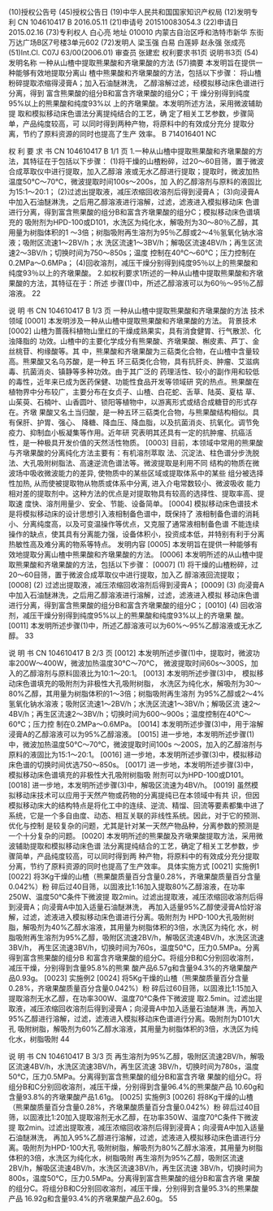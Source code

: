(10)授权公告号
(45)授权公告日
(19)中华人民共和国国家知识产权局
(12)发明专利
CN 104610417 B
2016.05.11
(21)申请号 201510083054.3
(22)申请日 2015.02.16
(73)专利权人 白心亮
地址 010010 内蒙古自治区呼和浩特市新华
东街万达广场B区7号楼3单元602
(72)发明人 梁玉强 白易 白莲婷 赵永强
张成亮
(51)Int.Cl.
C07J 63/00(2006.01)
审查员 张建宏
权利要求书1页 说明书3页
(54)发明名称
一种从山楂中提取熊果酸和齐墩果酸的方法
(57)摘要
本发明旨在提供一种能够有效地提取分离山
楂中熊果酸和齐墩果酸的方法，包括以下步骤：
将山楂粉碎提取浓缩得浸膏A；加入石油醚淋洗，
乙醇溶解过滤，经模拟移动床色谱进行分离，得到
富含熊果酸的组分B和富含齐墩果酸的组分C；干
燥分别得到纯度95%以上的熊果酸和纯度93%以
上的齐墩果酸。本发明所述方法，采用微波辅助提
取和模拟移动床色谱法分离提纯结合的工艺，确
定了相关工艺参数，步骤简单，产品纯度较高，可
以同时得到两种产物，将原料中的有效成分充分
提取分离，节约了原料资源的同时也提高了生产
效率。
B
714016401
NC

权 利 要 求 书
CN 104610417 B 1/1 页
1.一种从山楂中提取熊果酸和齐墩果酸的方法，其特征在于包括以下步骤：
(1)将干燥的山楂粉碎，过20～60目筛，置于微波合成萃取仪中进行提取，加入乙醇溶
液或无水乙醇进行提取；提取时，微波加热温度50℃～70℃，微波提取时间100s～200s，加
入的乙醇溶剂与原料的液固比为15:1～20:1；
(2)过滤出提取液，减压浓缩回收溶剂后得到浸膏A；
(3)向浸膏A中加入石油醚淋洗，之后用乙醇溶液进行溶解，过滤，滤液进入模拟移动床
色谱进行分离，得到富含熊果酸的组分B和富含齐墩果酸的组分C；模拟移动床色谱填充的
吸附剂为HPD-100或D101，水洗区为纯化水，解吸剂为30～80％乙醇，其用量为树脂体积的1
～3倍；树脂吸附再生溶剂为95％乙醇或2～4％氢氧化钠水溶液；吸附区流速1～2BV/h；水
洗区流速1～3BV/h；解吸区流速4BV/h；再生区流速2～3BV/h；切换时间为750～850s；温度
控制在40℃～60℃；压力控制在0.2MPa～0.6MPa；
(4)回收溶剂，减压干燥分别得到纯度95％以上的熊果酸和纯度93％以上的齐墩果酸。
2.如权利要求1所述的一种从山楂中提取熊果酸和齐墩果酸的方法，其特征在于：所述
步骤(1)中，所述乙醇溶液可以为60％～95％乙醇溶液。
22

说 明 书
CN 104610417 B 1/3 页
一种从山楂中提取熊果酸和齐墩果酸的方法
技术领域
[0001] 本发明涉及一种从山楂中提取熊果酸和齐墩果酸的方法。
背景技术
[0002] 山楂为蔷薇科植物山里红的干燥成熟果实，具有消食健胃、行气散淤、化浊降脂的
功效。山楂中的主要化学成分有熊果酸、齐墩果酸、槲皮素、芦丁、金丝桃苷、枸缘酸等。其
中，熊果酸和齐墩果酸为三萜类化合物，在山楂中含量较高。熊果酸又名乌苏酸，是一种五
环三萜类化合物，具有抗肝炎、肿瘤、艾滋病毒、抗菌消炎、镇静等多种功效。由于其广泛的
药理活性、较小的副作用和较低的毒性，近年来已成为医药保健、功能性食品开发等领域研
究的热点。熊果酸在植物界中分布较广，主要分布在女贞子、山楂、白花蛇、舌草、陆英、夏枯
草、山茱萸、石楠叶、山香圆叶、锁阳等植物中，以游离形式或结合成糖苷的形式存在。齐墩
果酸又名土当归酸，是一种五环三萜类化合物，与熊果酸结构相似。具有保肝、护胃、强心、
降糖、降血压、降血脂，以及抗菌消炎、抗氧化。调节免疫力、抑制血小板凝集等作用。近年研
究表明其还具有一定的抗肿瘤、抗癌活性，是一种极具开发价值的天然活性物质。
[0003] 目前，本领域中常用的熊果酸与齐墩果酸的分离纯化方法主要有：有机溶剂萃取
法、沉淀法、柱色谱分步洗脱法、大孔吸附树脂法、高速逆流色谱法等。微波提取是利用不同
结构的物质在微波场中吸收微波能力的差异, 使物质中的某些区域或提取体系中的某些
组分被选择性加热, 从而使被提取物从物质或体系中分离, 进入介电常数较小、微波吸收
能力相对差的提取剂中。这种方法的优点是对提取物具有较高的选择性、提取率高、提取速
度快、溶剂用量少、安全、节能、设备简单。
[0004] 模拟移动床色谱技术是将模拟移动床的设计思想引入液相制备色谱中，既保持了
液相制备色谱的消耗小、分离纯度高，以及可变温操作等优点，又克服了通常液相制备色谱
不能连续操作的缺点，使其具有分离能力强，设备体积小，投资成本低，并特别有利于分离
热敏性高及难分离的物系等特点。
发明内容
[0005] 本发明旨在提供一种能够有效地提取分离山楂中熊果酸和齐墩果酸的方法。
[0006] 本发明所述的从山楂中提取熊果酸和齐墩果酸的方法，包括以下步骤：
[0007] (1) 将干燥的山楂粉碎，过20～60目筛，置于微波合成萃取仪中进行提取，加入乙
醇溶液回流提取；
[0008] (2) 过滤出提取液，减压浓缩回收溶剂后得到浸膏A；
[0009] (3) 向浸膏A中加入石油醚淋洗，之后用乙醇溶液进行溶解，过滤，滤液进入模拟
移动床色谱进行分离，得到富含熊果酸的组分B和富含齐墩果酸的组分C；
[0010] (4) 回收溶剂，减压干燥分别得到纯度95%以上的熊果酸和纯度93%以上的齐墩果
酸。
[0011] 本发明所述步骤(1)中，所述乙醇溶液可以为60%～95%乙醇溶液或无水乙醇。
33

说 明 书
CN 104610417 B 2/3 页
[0012] 本发明所述步骤(1)中，提取时，微波功率200W～400W，微波加热温度30℃～70℃，
微波提取时间60s～300S，加入的乙醇溶剂与原料固液比为10:1～20:1。
[0013] 本发明所述步骤(3)中， 模拟移动床色谱填充的吸附剂为非极性大孔吸附树脂，
水洗区为纯化水，解吸剂为30～80%乙醇，其用量为树脂体积的1～3倍；树脂吸附再生溶剂
为95%乙醇或2～4%氢氧化钠水溶液；吸附区流速1～2BV/h；水洗区流速1～3BV/h；解吸区流
速2～4BV/h；再生区流速2～3BV/h；切换时间为600～900s；温度控制在40℃～60℃；压力控
制在0.2MPa～0.6MPa。
[0014] 本发明所述步骤(3)中，用于溶解浸膏A的乙醇溶液可以为95%乙醇溶液。
[0015] 进一步地，本发明所述步骤(1)中，微波加热温度50℃～70℃，微波提取时间100s
～200S，加入的乙醇溶剂与原料的液固比为15:1～20:1。
[0016] 进一步地，本发明所述步骤(3)中，模拟移动床色谱的切换时间优选750～850s。
[0017] 进一步地，本发明所述步骤(3)中，模拟移动床色谱填充的非极性大孔吸附树脂吸
附剂可以为HPD-100或D101。
[0018] 进一步地，本发明所述步骤(3)中，解吸区流速为4BV/h。
[0019] 虽然模拟移动床技术可以应用于天然产物或药物的分离提纯已在本领域中有共
识，但因模拟移动床大的结构特点是将化工中的连续、逆流、精馏、回流等要素都集中进了
系统，它是一个多自由度、动态、相互关联的非线性系统。因此，对于它的预测、优化与控制
是较复杂的问题，尤其是针对某一天然产物品种，分离参数的预测是一个十分复杂的问题。
[0020] 本发明所述的熊果酸及齐墩果酸提取方法，采用微波辅助提取和模拟移动床色谱
法分离提纯结合的工艺，确定了相关工艺参数，步骤简单，产品纯度较高，可以同时得到两
种产物，将原料中的有效成分充分提取分离，节约了原料资源的同时也提高了生产效率。
具体实施方式
[0021] 实施例1
[0022] 将3Kg干燥的山楂（熊果酸质量百分含量0.28%，齐墩果酸质量百分含量0.042%）粉
碎后过40目筛，以固液比1:16加入提取80%乙醇溶液，在功率250W、温度50℃条件下微波提
取2min。过滤出提取液，减压浓缩回收溶剂后得到浸膏A；向浸膏A中加入适量石油醚淋洗，
再加入适量95%乙醇使浸膏A恰好溶解，过滤，滤液进入模拟移动床色谱进行分离。吸附剂为
HPD-100大孔吸附树脂，解吸剂为40%乙醇水溶液，其用量为树脂体积的3倍，水洗区为纯化
水，树脂吸附再生溶剂为95%乙醇，吸附区流速2BV/h，解吸区流速4BV/h，水洗区流速3BV/h，
再生区流速3BV/h，切换时间为760s，温度50℃，压力0.5MPa。分离得到富含熊果酸的组分B
和富含齐墩果酸的组分C。将组分B和C分别回收溶剂，减压干燥，分别得到含量95.8%的熊果
酸产品6.57g和含量94.3%的齐墩果酸产品0.93g。
[0023] 实施例2
[0024] 将5Kg干燥的山楂（熊果酸质量百分含量0.28%，齐墩果酸质量百分含量0.042%）粉
碎后过60目筛，以固液比1:15加入提取溶剂无水乙醇，在功率300W、温度70℃条件下微波提
取2.5min。过滤出提取液，减压浓缩回收溶剂后得到浸膏A；向浸膏A中加入适量石油醚淋
洗，再加入95%乙醇进行溶解，过滤，滤液进入模拟移动床色谱进行分离。吸附剂为D101大孔
吸附树脂，解吸剂为60%乙醇水溶液，其用量为树脂体积的3倍，水洗区为纯化水，树脂吸附
44

说 明 书
CN 104610417 B 3/3 页
再生溶剂为95%乙醇，吸附区流速2BV/h，解吸区流速4BV/h，水洗区流速3BV/h，再生区流速
3BV/h，切换时间为780s，温度50℃，压力0.5MPa。分离得到富含熊果酸的组分B和富含齐墩
果酸的组分C。将组分B和C分别回收溶剂，减压干燥，分别得到含量96.4%的熊果酸产品
10.60g和含量93.8%的齐墩果酸产品1.61g。
[0025] 实施例3
[0026] 将8Kg干燥的山楂（熊果酸质量百分含量0.28%，齐墩果酸质量百分含量0.042%）粉
碎后过40目筛，以固液比1:20加入提取溶剂无水乙醇，在功率350W、温度70℃条件下微波提
取2min。过滤出提取液，减压浓缩回收溶剂后得到浸膏A；向浸膏A中加入适量石油醚淋洗，
再加入95%乙醇进行溶解，过滤，滤液进入模拟移动床色谱进行分离。吸附剂为HPD-100大孔
吸附树脂，解吸剂为80%乙醇水溶液，其用量为树脂体积的3倍，水洗区为纯化水，树脂吸附
再生溶剂为95%乙醇，吸附区流速2BV/h，解吸区流速4BV/h，水洗区流速3BV/h，再生区流速
3BV/h，切换时间为800s，温度50℃，压力0.5MPa。分离得到富含熊果酸的组分B和富含齐墩
果酸的组分C。将组分B和C分别回收溶剂，减压干燥，分别得到含量95.3%的熊果酸产品
16.92g和含量93.4%的齐墩果酸产品2.60g。
55

